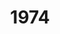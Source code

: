 ---
title: '1974'
indice: 0.2848907946801712
countries:
- title: Denmark
  code: DNK
  indice: 0.3463589899353313
- title: France
  code: FRA
  indice: 0.35095998674075557
- title: Korea
  code: KOR
  indice: 0.2130100883451979
- title: Netherlands
  code: NLD
  indice: 0.3168455448944962
- title: New Zealand
  code: NZL
  indice: 0.29790660225442833
- title: Norway
  code: NOR
  indice: 0.31147248693513674
- title: China
  code: CHN
  indice: 0.15768186365585243
---